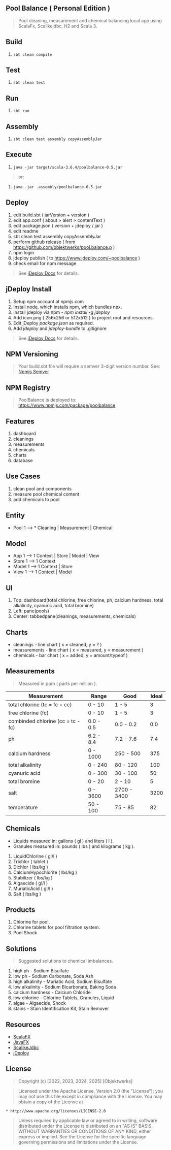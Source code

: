 Pool Balance ( Personal Edition )
---------------------------------
>Pool cleaning, measurement and chemical balancing local app using ScalaFx, Scalikejdbc, H2 and Scala 3.

Build
-----
1. ```sbt clean compile```

Test
----
1. ```sbt clean test```

Run
---
1. ```sbt run```

Assembly
--------
1. ```sbt clean test assembly copyAssemblyJar```

Execute
-------
1. ```java -jar target/scala-3.6.4/poolbalance-0.5.jar```
>or:
1. ```java -jar .assembly/poolbalance-0.5.jar```

Deploy
------
1. edit build.sbt ( jarVersion + version )
2. edit app.conf ( about > alert > contentText )
3. edit package.json ( version + jdeploy / jar )
4. edit readme
5. sbt clean test assembly copyAssemblyJar
6. perform github release ( from https://github.com/objektwerks/pool.balance.p )
7. npm login
8. jdeploy publish ( to https://www.jdeploy.com/~poolbalance )
9. check email for npm message
>See [jDeploy Docs](https://www.jdeploy.com/docs/manual/#_getting_started) for details.

jDeploy Install
---------------
1. Setup npm account at npmjs.com
2. Install node, which installs npm, which bundles npx.
3. Install jdeploy via npm - *npm install -g jdeploy*
4. Add icon.png ( 256x256 or 512x512 ) to project root and resources.
5. Edit jDeploy *package.json* as required.
6. Add *jdeploy* and *jdeploy-bundle* to .gitignore
>See [jDeploy Docs](https://www.jdeploy.com/docs/manual/#_getting_started) for details.

NPM Versioning
--------------
>Your build.sbt file will require a semver 3-digit version number. See: [Npmjs Semver](https://docs.npmjs.com/about-semantic-versioning)

NPM Registry
------------
>PoolBalance is deployed to: https://www.npmjs.com/package/poolbalance

Features
--------
1. dashboard
2. cleanings
3. measurements
4. chemicals
5. charts
6. database

Use Cases
---------
1. clean pool and components
2. measure pool chemical content
3. add chemicals to pool

Entity
------
* Pool 1 --> * Cleaning | Measurement | Chemical

Model
-----
* App 1 --> 1 Context | Store | Model | View
* Store 1 --> 1 Context
* Model 1 --> 1 Context | Store
* View 1 --> 1 Context | Model

UI
--
1. Top: dashboard(total chlorine, free chlorine, ph, calcium hardness, total alkalinity, cyanuric acid, total bromine)
2. Left: pane(pools)
3. Center: tabbedpane(cleanings, measurements, chemicals)

Charts
------
* cleanings - line chart ( x = cleaned, y = ? )
* measurements - line chart ( x = measured, y = measurement )
* chemicals - bar chart ( x = added, y = amount/typeof )

Measurements
------------
>Measured in ppm ( parts per million ).

| Measurement                       | Range     | Good        | Ideal |
|-----------------------------------|-----------|-------------|-------|
| total chlorine (tc = fc + cc)     | 0 - 10    | 1 - 5       | 3     |
| free chlorine (fc)                | 0 - 10    | 1 - 5       | 3     |
| combinded chlorine (cc = tc - fc) | 0.0 - 0.5 | 0.0 - 0.2   | 0.0   |
| ph                                | 6.2 - 8.4 | 7.2 - 7.6   | 7.4   |
| calcium hardness                  | 0 - 1000  | 250 - 500   | 375   |
| total alkalinity                  | 0 - 240   | 80 - 120    | 100   |
| cyanuric acid                     | 0 - 300   | 30 - 100    | 50    |
| total bromine                     | 0 - 20    | 2 - 10      | 5     |
| salt                              | 0 - 3600  | 2700 - 3400 | 3200  |
| temperature                       | 50 - 100  | 75 - 85     | 82    |

Chemicals
---------
* Liquids measured in: gallons ( gl ) and liters ( l ).
* Granules measured in: pounds ( lbs ) and kilograms ( kg ).
1. LiquidChlorine ( gl/l )
2. Trichlor ( tablet )
3. Dichlor ( lbs/kg )
4. CalciumHypochlorite ( lbs/kg )
5. Stabilizer ( lbs/kg )
6. Algaecide ( gl/l )
7. MuriaticAcid ( gl/l )
8. Salt ( lbs/kg )

Products
--------
1. Chlorine for pool.
2. Chlorine tablets for pool filtration system.
3. Pool Shock

Solutions
---------
>Suggested solutions to chemical imbalances.
1. high ph - Sodium Bisulfate
2. low ph - Sodium Carbonate, Soda Ash
3. high alkalinity - Muriatic Acid, Sodium Bisulfate
4. low alkalinity - Sodium Bicarbonate, Baking Soda
5. calcium hardness - Calcium Chloride
6. low chlorine - Chlorine Tablets, Granules, Liquid
7. algae - Algaecide, Shock
8. stains - Stain Identification Kit, Stain Remover

Resources
---------
* [ScalaFX](http://www.scalafx.org/)
* [JavaFX](https://jenkov.com/tutorials/javafx/index.html)
* [ScalikeJdbc](http://scalikejdbc.org/)
* [jDeploy](https://www.jdeploy.com/)

License
-------
>Copyright (c) [2022, 2023, 2024, 2025] [Objektwerks]

>Licensed under the Apache License, Version 2.0 (the "License");
you may not use this file except in compliance with the License.
You may obtain a copy of the License at

    * http://www.apache.org/licenses/LICENSE-2.0

>Unless required by applicable law or agreed to in writing, software
distributed under the License is distributed on an "AS IS" BASIS,
WITHOUT WARRANTIES OR CONDITIONS OF ANY KIND, either express or implied.
See the License for the specific language governing permissions and
limitations under the License.
